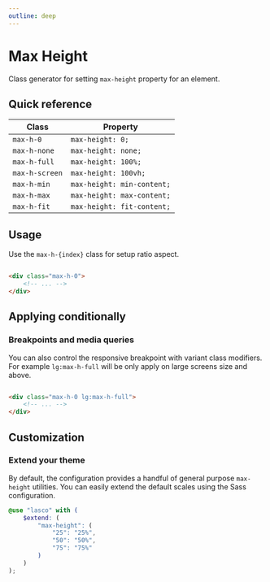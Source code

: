 ```yaml
---
outline: deep
---
```


# Max Height

Class generator for setting `max-height` property for an element.

## Quick reference

| Class          | Property                   |
|----------------|----------------------------|
| `max-h-0`      | `max-height: 0;`           |
| `max-h-none`   | `max-height: none;`        |
| `max-h-full`   | `max-height: 100%;`        |
| `max-h-screen` | `max-height: 100vh;`       |
| `max-h-min`    | `max-height: min-content;` |
| `max-h-max`    | `max-height: max-content;` |
| `max-h-fit`    | `max-height: fit-content;` |

## Usage

Use the `max-h-{index}` class for setup ratio aspect.

```html

<div class="max-h-0">
    <!-- ... -->
</div>
```

## Applying conditionally

### Breakpoints and media queries

You can also control the responsive breakpoint with variant class modifiers. For example `lg:max-h-full` will be only
apply on large screens size and above.

```html

<div class="max-h-0 lg:max-h-full">
    <!-- ... -->
</div>
```

## Customization

### Extend your theme

By default, the configuration provides a handful of general purpose `max-height` utilities. You can easily extend the
default scales using the Sass configuration.

```scss
@use "lasco" with (
    $extend: (
        "max-height": (
            "25": "25%",
            "50": "50%",
            "75": "75%"
        )
    )
);
```
